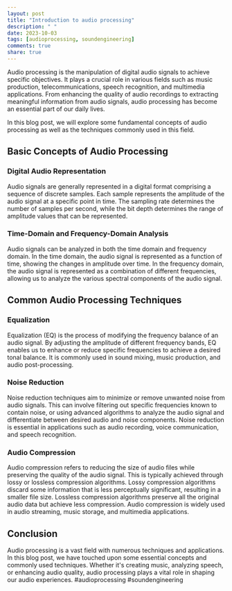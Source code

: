```yaml
---
layout: post
title: "Introduction to audio processing"
description: " "
date: 2023-10-03
tags: [audioprocessing, soundengineering]
comments: true
share: true
---
```


Audio processing is the manipulation of digital audio signals to achieve specific objectives. It plays a crucial role in various fields such as music production, telecommunications, speech recognition, and multimedia applications. From enhancing the quality of audio recordings to extracting meaningful information from audio signals, audio processing has become an essential part of our daily lives.

In this blog post, we will explore some fundamental concepts of audio processing as well as the techniques commonly used in this field.

## Basic Concepts of Audio Processing

### Digital Audio Representation

Audio signals are generally represented in a digital format comprising a sequence of discrete samples. Each sample represents the amplitude of the audio signal at a specific point in time. The sampling rate determines the number of samples per second, while the bit depth determines the range of amplitude values that can be represented.

### Time-Domain and Frequency-Domain Analysis

Audio signals can be analyzed in both the time domain and frequency domain. In the time domain, the audio signal is represented as a function of time, showing the changes in amplitude over time. In the frequency domain, the audio signal is represented as a combination of different frequencies, allowing us to analyze the various spectral components of the audio signal.

## Common Audio Processing Techniques

### Equalization

Equalization (EQ) is the process of modifying the frequency balance of an audio signal. By adjusting the amplitude of different frequency bands, EQ enables us to enhance or reduce specific frequencies to achieve a desired tonal balance. It is commonly used in sound mixing, music production, and audio post-processing.

### Noise Reduction

Noise reduction techniques aim to minimize or remove unwanted noise from audio signals. This can involve filtering out specific frequencies known to contain noise, or using advanced algorithms to analyze the audio signal and differentiate between desired audio and noise components. Noise reduction is essential in applications such as audio recording, voice communication, and speech recognition.

### Audio Compression

Audio compression refers to reducing the size of audio files while preserving the quality of the audio signal. This is typically achieved through lossy or lossless compression algorithms. Lossy compression algorithms discard some information that is less perceptually significant, resulting in a smaller file size. Lossless compression algorithms preserve all the original audio data but achieve less compression. Audio compression is widely used in audio streaming, music storage, and multimedia applications.

## Conclusion

Audio processing is a vast field with numerous techniques and applications. In this blog post, we have touched upon some essential concepts and commonly used techniques. Whether it's creating music, analyzing speech, or enhancing audio quality, audio processing plays a vital role in shaping our audio experiences. #audioprocessing #soundengineering